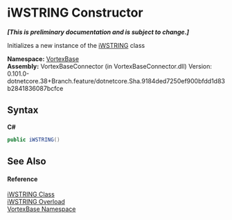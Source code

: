 # iWSTRING Constructor 
 _**\[This is preliminary documentation and is subject to change.\]**_

Initializes a new instance of the <a href="T_VortexBase_iWSTRING.md">iWSTRING</a> class

**Namespace:**&nbsp;<a href="N_VortexBase.md">VortexBase</a><br />**Assembly:**&nbsp;VortexBaseConnector (in VortexBaseConnector.dll) Version: 0.101.0-dotnetcore.38+Branch.feature/dotnetcore.Sha.9184ded7250ef900bfdd1d83b2841836087bcfce

## Syntax

**C#**<br />
``` C#
public iWSTRING()
```


## See Also


#### Reference
<a href="T_VortexBase_iWSTRING.md">iWSTRING Class</a><br /><a href="Overload_VortexBase_iWSTRING__ctor.md">iWSTRING Overload</a><br /><a href="N_VortexBase.md">VortexBase Namespace</a><br />